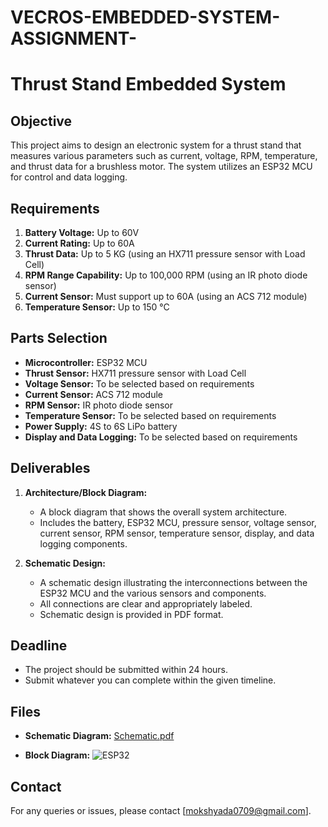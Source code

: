 # VECROS-EMBEDDED-SYSTEM-ASSIGNMENT-
# Thrust Stand Embedded System

## Objective

This project aims to design an electronic system for a thrust stand that measures various parameters such as current, voltage, RPM, temperature, and thrust data for a brushless motor. The system utilizes an ESP32 MCU for control and data logging.

## Requirements

1. **Battery Voltage:** Up to 60V
2. **Current Rating:** Up to 60A
3. **Thrust Data:** Up to 5 KG (using an HX711 pressure sensor with Load Cell)
4. **RPM Range Capability:** Up to 100,000 RPM (using an IR photo diode sensor)
5. **Current Sensor:** Must support up to 60A (using an ACS 712 module)
6. **Temperature Sensor:** Up to 150 °C

## Parts Selection

- **Microcontroller:** ESP32 MCU
- **Thrust Sensor:** HX711 pressure sensor with Load Cell
- **Voltage Sensor:** To be selected based on requirements
- **Current Sensor:** ACS 712 module
- **RPM Sensor:** IR photo diode sensor
- **Temperature Sensor:** To be selected based on requirements
- **Power Supply:** 4S to 6S LiPo battery
- **Display and Data Logging:** To be selected based on requirements

## Deliverables

1. **Architecture/Block Diagram:**
    - A block diagram that shows the overall system architecture.
    - Includes the battery, ESP32 MCU, pressure sensor, voltage sensor, current sensor, RPM sensor, temperature sensor, display, and data logging components.
    
2. **Schematic Design:**
    - A schematic design illustrating the interconnections between the ESP32 MCU and the various sensors and components.
    - All connections are clear and appropriately labeled.
    - Schematic design is provided in PDF format.

## Deadline

- The project should be submitted within 24 hours.
- Submit whatever you can complete within the given timeline.

## Files

- **Schematic Diagram:** [Schematic.pdf](https://github.com/user-attachments/files/16070839/Schematic.pdf)

- **Block Diagram:** 
![ESP32](https://github.com/Mishra-0709/VECROS-EMBEDDED-SYSTEM-ASSIGNMENT-/assets/143344990/3934dfa1-faed-4ed9-acd5-cf3bf907c679)



## Contact

For any queries or issues, please contact [mokshyada0709@gmail.com].

